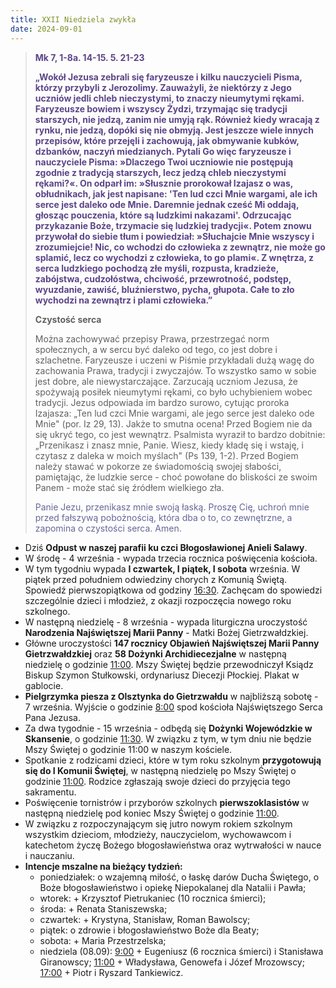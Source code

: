 ```yaml
---
title: XXII Niedziela zwykła
date: 2024-09-01
---
```


> **<span style="color: #5D4587;">Mk 7, 1-8a. 14-15. 5. 21-23 </span>**
>
> **<span style="color: #5D4587;">„Wokół Jezusa zebrali się faryzeusze i kilku nauczycieli Pisma, którzy przybyli z Jerozolimy. Zauważyli, że niektórzy z Jego uczniów jedli chleb nieczystymi, to znaczy nieumytymi rękami. Faryzeusze bowiem i wszyscy Żydzi, trzymając się tradycji starszych, nie jedzą, zanim nie umyją rąk. Również kiedy wracają z rynku, nie jedzą, dopóki się nie obmyją. Jest jeszcze wiele innych przepisów, które przejęli i zachowują, jak obmywanie kubków, dzbanków, naczyń miedzianych. Pytali Go więc faryzeusze i nauczyciele Pisma: »Dlaczego Twoi uczniowie nie postępują zgodnie z tradycją starszych, lecz jedzą chleb nieczystymi rękami?«. On odparł im: »Słusznie prorokował Izajasz o was, obłudnikach, jak jest napisane: 'Ten lud czci Mnie wargami, ale ich serce jest daleko ode Mnie. Daremnie jednak cześć Mi oddają, głosząc pouczenia, które są ludzkimi nakazami'. Odrzucając przykazanie Boże, trzymacie się ludzkiej tradycji«. Potem znowu przywołał do siebie tłum i powiedział: »Słuchajcie Mnie wszyscy i zrozumiejcie! Nic, co wchodzi do człowieka z zewnątrz, nie może go splamić, lecz co wychodzi z człowieka, to go plami«. Z wnętrza, z serca ludzkiego pochodzą złe myśli, rozpusta, kradzieże, zabójstwa, cudzołóstwa, chciwość, przewrotność, podstęp, wyuzdanie, zawiść, bluźnierstwo, pycha, głupota. Całe to zło wychodzi na zewnątrz i plami człowieka.”</span>**
>
>
>
> **Czystość serca**
>
> Można zachowywać przepisy Prawa, przestrzegać norm społecznych, a w sercu być daleko od tego, co jest dobre i szlachetne. Faryzeusze i uczeni w Piśmie przykładali dużą wagę do zachowania Prawa, tradycji i zwyczajów. To wszystko samo w sobie jest dobre, ale niewystarczające. Zarzucają uczniom Jezusa, że spożywają posiłek nieumytymi rękami, co było uchybieniem wobec tradycji. Jezus odpowiada im bardzo surowo, cytując proroka Izajasza: „Ten lud czci Mnie wargami, ale jego serce jest daleko ode Mnie" (por. Iz 29, 13). Jakże to smutna ocena! Przed Bogiem nie da się ukryć tego, co jest wewnątrz. Psalmista wyraził to bardzo dobitnie: „Przenikasz i znasz mnie, Panie. Wiesz, kiedy kładę się i wstaję, i czytasz z daleka w moich myślach" (Ps 139, 1-2). Przed Bogiem należy stawać w pokorze ze świadomością swojej słabości, pamiętając, że ludzkie serce - choć powołane do bliskości ze swoim Panem - może stać się źródłem wielkiego zła.
>
> <span style="color: #666699;">Panie Jezu, przenikasz mnie swoją łaską. Proszę Cię, uchroń mnie przed fałszywą pobożnością, która dba o to, co zewnętrzne, a zapomina o czystości serca. Amen.
> &nbsp;

- Dziś **Odpust w naszej parafii ku czci Błogosławionej Anieli Salawy**.
- W środę - 4 września - wypada trzecia rocznica poświęcenia kościoła.
- W tym tygodniu wypada **I czwartek, I piątek, I sobota** września. W piątek przed południem odwiedziny chorych z Komunią Świętą. Spowiedź pierwszopiątkowa od godziny <u>16:30</u>. Zachęcam do spowiedzi szczególnie dzieci i młodzież, z okazji rozpoczęcia nowego roku szkolnego.
- W następną niedzielę - 8 września - wypada liturgiczna uroczystość **Narodzenia Najświętszej Marii Panny** - Matki Bożej Gietrzwałdzkiej.
- Główne uroczystości **147 rocznicy Objawień Najświętszej Marii Panny Gietrzwałdzkiej** oraz **58 Dożynki Archidiecezjalne** w następną niedzielę o godzinie <u>11:00</u>. Mszy Świętej będzie przewodniczył Ksiądz Biskup Szymon Stułkowski, ordynariusz Diecezji Płockiej. Plakat w gablocie.
- **Pielgrzymka piesza z Olsztynka do Gietrzwałdu** w najbliższą sobotę - 7 września. Wyjście o godzinie <u>8:00</u> spod kościoła Najświętszego Serca Pana Jezusa.
- Za dwa tygodnie - 15 września - odbędą się **Dożynki Wojewódzkie w Skansenie**, o godzinie <u>11:30</u>. W związku z tym, w tym dniu nie będzie Mszy Świętej o godzinie 11:00 w naszym kościele.
- Spotkanie z rodzicami dzieci, które w tym roku szkolnym **przygotowują się do I Komunii Świętej**, w następną niedzielę po Mszy Świętej o godzinie <u>11:00</u>. Rodzice zgłaszają swoje dzieci do przyjęcia tego sakramentu.
- Poświęcenie tornistrów i przyborów szkolnych **pierwszoklasistów** w następną niedzielę pod koniec Mszy Świętej o godzinie <u>11:00</u>.
- W związku z rozpoczynającym się jutro nowym rokiem szkolnym wszystkim dzieciom, młodzieży, nauczycielom, wychowawcom i katechetom życzę Bożego błogosławieństwa oraz wytrwałości w nauce i nauczaniu.
- **Intencje mszalne na bieżący tydzień:**
  - poniedziałek: o wzajemną miłość, o łaskę darów Ducha Świętego, o Boże błogosławieństwo i opiekę Niepokalanej dla Natalii i Pawła;
  - wtorek: + Krzysztof Pietrukaniec (10 rocznica śmierci);
  - środa: + Renata Staniszewska;
  - czwartek: + Krystyna, Stanisław, Roman Bawolscy;
  - piątek: o zdrowie i błogosławieństwo Boże dla Beaty;
  - sobota: + Maria Przestrzelska;
  - niedziela (08.09): <u>9:00</u> + Eugeniusz (6 rocznica śmierci) i Stanisława Giranowscy; <u>11:00</u> + Władysława, Genowefa i Józef Mrozowscy; <u>17:00</u> + Piotr i Ryszard Tankiewicz.

